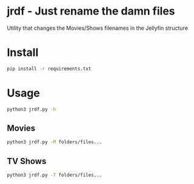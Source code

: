 # jrdf - Just rename the damn files

Utility that changes the Movies/Shows filenames in the Jellyfin structure

# Install

```bash
pip install -r requirements.txt
```

# Usage

```bash
python3 jrdf.py -h
````

## Movies

```bash
python3 jrdf.py -M folders/files...
```

## TV Shows

```bash
python3 jrdf.py -T folders/files...
```
